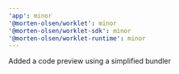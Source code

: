 ```yaml
---
'app': minor
'@morten-olsen/worklet': minor
'@morten-olsen/worklet-sdk': minor
'@morten-olsen/worklet-runtime': minor
---
```


Added a code preview using a simplified bundler
